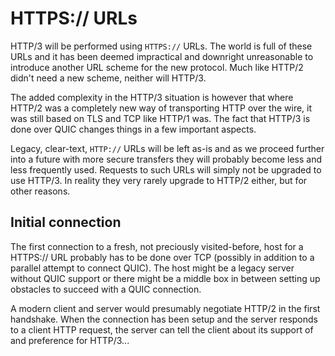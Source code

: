 # HTTPS:// URLs

HTTP/3 will be performed using `HTTPS://` URLs. The world is full of these
URLs and it has been deemed impractical and downright unreasonable to
introduce another URL scheme for the new protocol. Much like HTTP/2 didn't
need a new scheme, neither will HTTP/3.

The added complexity in the HTTP/3 situation is however that where HTTP/2 was
a completely new way of transporting HTTP over the wire, it was still based on
TLS and TCP like HTTP/1 was. The fact that HTTP/3 is done over QUIC changes
things in a few important aspects.

Legacy, clear-text, `HTTP://` URLs will be left as-is and as we proceed
further into a future with more secure transfers they will probably become
less and less frequently used. Requests to such URLs will simply not be
upgraded to use HTTP/3. In reality they very rarely upgrade to HTTP/2 either,
but for other reasons.

## Initial connection

The first connection to a fresh, not preciously visited-before, host for a
HTTPS:// URL probably has to be done over TCP (possibly in addition to a
parallel attempt to connect QUIC). The host might be a legacy server without
QUIC support or there might be a middle box in between setting up obstacles to
succeed with a QUIC connection.

A modern client and server would presumably negotiate HTTP/2 in the first
handshake. When the connection has been setup and the server responds to a
client HTTP request, the server can tell the client about its support of and
preference for HTTP/3...
